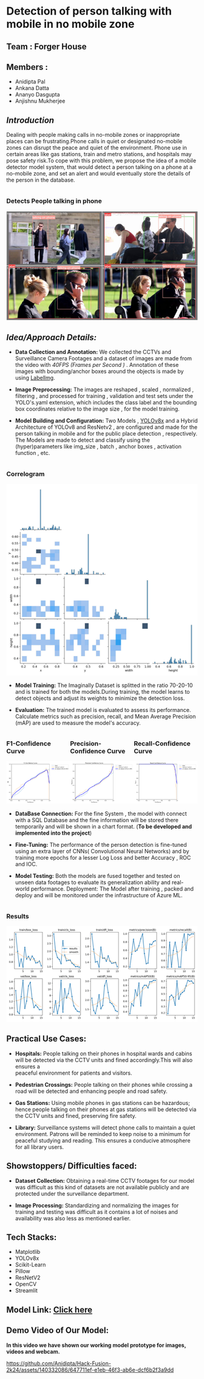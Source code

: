# **Detection of person talking with mobile in no mobile zone**
## **Team : Forger House**
## **Members :**
 - Anidipta Pal
 - Ankana Datta
 - Ananyo Dasgupta
 - Anjishnu Mukherjee

## *Introduction*
Dealing with people making calls in no-mobile zones or inappropriate places can be frustrating.Phone calls in quiet or designated no-mobile zones can disrupt the peace and quiet of the environment. Phone use in certain areas like gas stations, train and metro stations, and hospitals may pose safety risk.To cope with this problem, we propose the idea of a mobile detector model system, that would detect a person talking on a phone at a no-mobile zone, and set an alert and would eventually store the details of the person in the database.

<div style="display: flex;">
 <div style="flex: 1;">
        <h3>Detects People talking in phone</h3>
        <img src="https://github.com/Anidipta/Hack-Fusion-2k24/blob/main/Images/val3/val_batch0_labels.jpg" alt="Image 2">
    </div>
</div>

## *Idea/Approach Details:*

  - **Data Collection and Annotation:** We collected the  CCTVs and Surveillance Camera Footages and a dataset of images are made from the video with *40FPS (Frames per Second )* . Annotation of these images with bounding/anchor boxes around the objects is made by using [LabelImg](https://pypi.org/project/labelImg/).

  - **Image Preprocessing:** The images are reshaped , scaled , normalized , filtering , and processed for training , validation and test sets under the YOLO's.yaml extension, which includes the class label and the bounding box coordinates relative to the image size , for the model training.

  - **Model Building and Configuration:** Two Models , [YOLOv8x](https://pjreddie.com/darknet/yolo/) and a Hybrid Architecture of YOLOv8 and ResNetv2 , are configured and made for the person talking in mobile and  for the public place detection , respectively. The Models are made to detect and classify using the (hyper)parameters like img_size , batch , anchor boxes , activation function , etc.
  
<div style="display: flex;">
 <div style="flex: 1;">
        <h3>Correlogram</h3>
        <img src="https://github.com/Anidipta/Hack-Fusion-2k24/blob/main/Images/train1/labels_correlogram.jpg" alt="Image 2">
    </div>
</div>

  - **Model Training:** The Imaginally Dataset is splitted in the ratio 70-20-10 and is trained for both the models.During training, the model learns to detect objects and adjust its weights to minimize the detection loss.

  - **Evaluation:**  The trained model is evaluated to assess its performance. Calculate metrics such as precision, recall, and Mean Average Precision (mAP) are used to  measure the model's accuracy.

<div style="display: flex;">
 <div style="flex: 1;">
        <h3>F1-Confidence Curve</h3>
        <img src="https://github.com/Anidipta/Hack-Fusion-2k24/blob/main/Images/train1/F1_curve.png" alt="Image 2" width="500">
    </div>
    <div style="flex: 1;">
        <h3>Precision-Confidence Curve</h3>
        <img src="https://github.com/Anidipta/Hack-Fusion-2k24/blob/main/Images/train1/P_curve.png" alt="Image 1" width="500">
    </div>
    <div style="flex: 1;">
        <h3>Recall-Confidence Curve</h3>
        <img src="https://github.com/Anidipta/Hack-Fusion-2k24/blob/main/Images/train1/R_curve.png" alt="Image 2" width="500">
    </div>
</div>

  - **DataBase Connection:** For the fine System , the model with connect with a SQL Database and the fine information will be stored there temporarily and will be shown in a chart format. (**To be developed and implemented into the project**)

  - **Fine-Tuning:** The performance of the person detection is fine-tuned using an extra layer of CNNs( Convolutional Neural Networks) and by training more epochs for a lesser Log Loss and better Accuracy , ROC  and IOC.

  - **Model Testing:** Both the models are fused together and tested on unseen data footages to evaluate its generalization ability and real-world performance.
Deployment: The Model after training , packed and deploy and will be monitored under the infrastructure of Azure ML.


<div style="display: flex;">
 <div style="flex: 1;">
        <h3>Results</h3>
        <img src="https://github.com/Anidipta/Hack-Fusion-2k24/blob/main/Images/train1/results.png" alt="Image 2">
    </div>
</div>


## **Practical Use Cases:**

  - **Hospitals:** People talking on their phones in hospital wards and cabins will be detected via the CCTV units and fined accordingly.This will also ensures a       
  peaceful environment for patients and visitors.

  - **Pedestrian Crossings:** People talking on their phones while crossing a road will be detected and enhancing people and road safety.

  - **Gas Stations:** Using mobile phones in gas stations can be hazardous; hence people talking on their phones at gas stations will be detected via the CCTV units 
  and fined, preserving fire safety. 

  - **Library:**  Surveillance systems will detect phone calls to maintain a quiet environment. Patrons will be reminded to keep noise to a minimum for peaceful 
  studying and reading. This ensures a conducive atmosphere for all library users.


## **Showstoppers/ Difficulties faced:** 

  - **Dataset Collection:** Obtaining a real-time CCTV footages for our model was difficult as this kind of datasets are not available publicly and are protected under the surveillance department. 

  - **Image Processing:** Standardizing and normalizing the images for training and testing was difficult as it contains a lot of noises and availability was also less as mentioned earlier.


## **Tech Stacks:**
  - Matplotlib  
  - YOLOv8x
  - Scikit-Learn
  - Pillow
  - ResNetV2
  - OpenCV
  - Streamlit


## **Model Link:** <a href="https://drive.google.com/file/d/1PqjEyqH9HOHTslSUJfdFXGxNdVTEg2oB/view?usp=sharing">Click here</a>

 
## **Demo Video of Our Model:**
**In this video we have shown our working model prototype for images, videos and webcam.**

https://github.com/Anidipta/Hack-Fusion-2k24/assets/140332086/647711ef-e1eb-46f3-ab6e-dcf6b2f3a9dd


